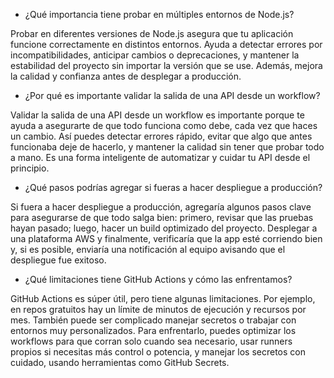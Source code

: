 - ¿Qué importancia tiene probar en múltiples entornos de Node.js? 

Probar en diferentes versiones de Node.js asegura que tu aplicación funcione correctamente en distintos entornos. Ayuda a detectar errores por incompatibilidades, anticipar cambios o deprecaciones, y mantener la estabilidad del proyecto sin importar la versión que se use. Además, mejora la calidad y confianza antes de desplegar a producción.

- ¿Por qué es importante validar la salida de una API desde un workflow? 

Validar la salida de una API desde un workflow es importante porque te ayuda a asegurarte de que todo funciona como debe, cada vez que haces un cambio. Así puedes detectar errores rápido, evitar que algo que antes funcionaba deje de hacerlo, y mantener la calidad sin tener que probar todo a mano. Es una forma inteligente de automatizar y cuidar tu API desde el principio.

- ¿Qué pasos podrías agregar si fueras a hacer despliegue a producción? 

Si fuera a hacer despliegue a producción, agregaría algunos pasos clave para asegurarse de que todo salga bien: primero, revisar que las pruebas hayan pasado; luego, hacer un build optimizado del proyecto. Desplegar a una plataforma AWS y finalmente, verificaría que la app esté corriendo bien y, si es posible, enviaría una notificación al equipo avisando que el despliegue fue exitoso.


- ¿Qué limitaciones tiene GitHub Actions y cómo las enfrentamos?

GitHub Actions es súper útil, pero tiene algunas limitaciones. Por ejemplo, en repos gratuitos hay un límite de minutos de ejecución y recursos por mes. También puede ser complicado manejar secretos o trabajar con entornos muy personalizados. Para enfrentarlo, puedes optimizar los workflows para que corran solo cuando sea necesario, usar runners propios si necesitas más control o potencia, y manejar los secretos con cuidado, usando herramientas como GitHub Secrets.
